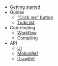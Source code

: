 - [Getting started](quickstart.md)
- Guides
  - ["Click me" button](guide/click-me-button.md)
  - [Todo list](guide/todo-list.md)
- Contributing
  - [Workflow](contributing/workflow.md)
  - [Compiling](contributing/compiling.md)
- API
  - [UI](api/ui.md)
  - [MotionRef](api/motionref.md)
  - [DrawRef](api/drawref.md)